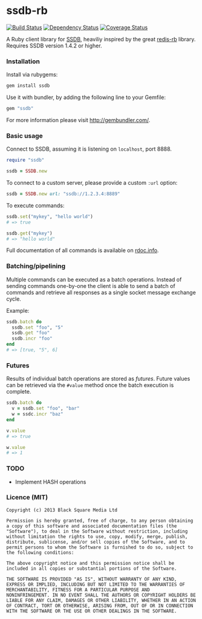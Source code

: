 # ssdb-rb

[![Build Status](https://secure.travis-ci.org/bsm/ssdb-rb.png)](http://travis-ci.org/bsm/ssdb-rb)
[![Dependency Status](https://gemnasium.com/bsm/ssdb-rb.png)](https://gemnasium.com/bsm/ssdb-rb)
[![Coverage Status](https://coveralls.io/repos/bsm/ssdb-rb/badge.png)](https://coveralls.io/r/bsm/ssdb-rb)

A Ruby client library for [SSDB][ssdb-home], heaviliy inspired by the great
[redis-rb][redisrb-home] library. Requires SSDB version 1.4.2 or higher.

[ssdb-home]: https://github.com/ideawu/ssdb
[redisrb-home]: https://github.com/redis/redis-rb

### Installation

Install via rubygems:

```ruby
gem install ssdb
```

Use it with bundler, by adding the following line to your Gemfile:

```ruby
gem "ssdb"
```

For more information please visit http://gembundler.com/.

### Basic usage

Connect to SSDB, assuming it is listening on `localhost`, port 8888.

```ruby
require "ssdb"

ssdb = SSDB.new
```

To connect to a custom server, please provide a custom `:url` option:

```ruby
ssdb = SSDB.new url: "ssdb://1.2.3.4:8889"
```

To execute commands:

```ruby
ssdb.set("mykey", "hello world")
# => true

ssdb.get("mykey")
# => "hello world"
```

Full documentation of all commands is available on [rdoc.info][rdoc].

[rdoc]: http://rdoc.info/github/bsm/ssdb-rb/

### Batching/pipelining

Multiple commands can be executed as a batch operations. Instead of sending
commands one-by-one the client is able to send a batch of commands and
retrieve all responses as a single socket message exchange cycle.

Example:

```ruby
ssdb.batch do
  ssdb.set "foo", "5"
  ssdb.get "foo"
  ssdb.incr "foo"
end
# => [true, "5", 6]
```

### Futures

Results of individual batch operations are stored as *futures*. Future values
can be retrieved via the `#value` method once the batch execution is complete.

```ruby
ssdb.batch do
  v = ssdb.set "foo", "bar"
  w = ssdc.incr "baz"
end

v.value
# => true

w.value
# => 1
```

### TODO

* Implement HASH operations

### Licence (MIT)

```
Copyright (c) 2013 Black Square Media Ltd

Permission is hereby granted, free of charge, to any person obtaining
a copy of this software and associated documentation files (the
"Software"), to deal in the Software without restriction, including
without limitation the rights to use, copy, modify, merge, publish,
distribute, sublicense, and/or sell copies of the Software, and to
permit persons to whom the Software is furnished to do so, subject to
the following conditions:

The above copyright notice and this permission notice shall be
included in all copies or substantial portions of the Software.

THE SOFTWARE IS PROVIDED "AS IS", WITHOUT WARRANTY OF ANY KIND,
EXPRESS OR IMPLIED, INCLUDING BUT NOT LIMITED TO THE WARRANTIES OF
MERCHANTABILITY, FITNESS FOR A PARTICULAR PURPOSE AND
NONINFRINGEMENT. IN NO EVENT SHALL THE AUTHORS OR COPYRIGHT HOLDERS BE
LIABLE FOR ANY CLAIM, DAMAGES OR OTHER LIABILITY, WHETHER IN AN ACTION
OF CONTRACT, TORT OR OTHERWISE, ARISING FROM, OUT OF OR IN CONNECTION
WITH THE SOFTWARE OR THE USE OR OTHER DEALINGS IN THE SOFTWARE.
```